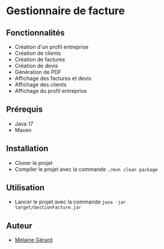 # Gestionnaire de facture

## Fonctionnalités

- Création d'un profil entreprise
- Création de clients
- Création de factures
- Création de devis
- Génération de PDF
- Affichage des factures et devis
- Affichage des clients
- Affichage du profil entreprise

## Prérequis

- Java 17
- Maven

## Installation

- Cloner le projet
- Compiler le projet avec la commande `./mvn clean package`

## Utilisation

- Lancer le projet avec la commande `java -jar target/GestionFacture.jar`

## Auteur

- [Melaine Gérard](https://melaine-gerard.fr)